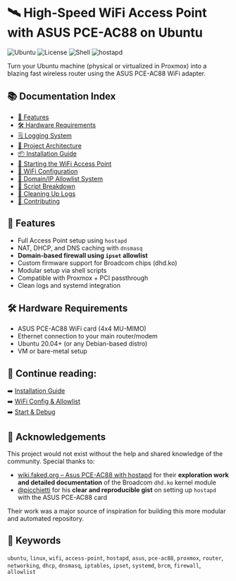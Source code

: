 # 🛰️ High-Speed WiFi Access Point with ASUS PCE-AC88 on Ubuntu
![Ubuntu](https://img.shields.io/badge/ubuntu-18.04%2B-blue)
![License](https://img.shields.io/badge/license-MIT-green)
![Shell](https://img.shields.io/badge/shell-bash-lightgrey)
![hostapd](https://img.shields.io/badge/hostapd-built--from--source-orange)

Turn your Ubuntu machine (physical or virtualized in Proxmox) into a blazing fast wireless router using the ASUS PCE-AC88 WiFi adapter.

## 📚 Documentation Index
- [🚀 Features](#features)
- [🛠️ Hardware Requirements](#hardware-requirements)
- [🗒️ Logging System](docs/logging.md)
- [🧱 Project Architecture](docs/architecture.md)
- [📦 Installation Guide](docs/installation.md)
- [📡 Starting the WiFi Access Point](docs/start.md)
- [📶 WiFi Configuration](docs/wifi-config.md)
- [🔐 Domain/IP Allowlist System](docs/allowlist.md)
- [🧪 Script Breakdown](docs/scripts.md)
- [🧼 Cleaning Up Logs](docs/cleanup.md)
- [🤝 Contributing](docs/contributing.md)

## 🚀 Features
- Full Access Point setup using `hostapd`
- NAT, DHCP, and DNS caching with `dnsmasq`
- **Domain-based firewall using `ipset` allowlist**
- Custom firmware support for Broadcom chips (dhd.ko)
- Modular setup via shell scripts
- Compatible with Proxmox + PCI passthrough
- Clean logs and systemd integration

## 🛠️ Hardware Requirements
- ASUS PCE-AC88 WiFi card (4x4 MU-MIMO)
- Ethernet connection to your main router/modem
- Ubuntu 20.04+ (or any Debian-based distro)
- VM or bare-metal setup

## 📖 Continue reading:
➡️ [Installation Guide](docs/installation.md)  
➡️ [WiFi Config & Allowlist](docs/wifi-config.md)  
➡️ [Start & Debug](docs/start.md)

## 🙏 Acknowledgements
This project would not exist without the help and shared knowledge of the community. Special thanks to:

* [wiki.faked.org – Asus PCE-AC88 with hostapd](https://wiki.faked.org/Asus_PCE-AC88_with_hostapd) for their **exploration work and detailed documentation** of the Broadcom `dhd.ko` kernel module
* [@picchietti](https://gist.github.com/picchietti/337029cf1946ff9e43b0f57aa75f6556) for his **clear and reproducible gist** on setting up `hostapd` with the ASUS PCE-AC88 card

Their work was a major source of inspiration for building this more modular and automated repository.

## 🔖 Keywords
`ubuntu`, `linux`, `wifi`, `access-point`, `hostapd`, `asus`, `pce-ac88`, `proxmox`, `router`, `networking`, `dhcp`, `dnsmasq`, `iptables`, `ipset`, `systemd`, `brcm`, `firewall`, `allowlist`

